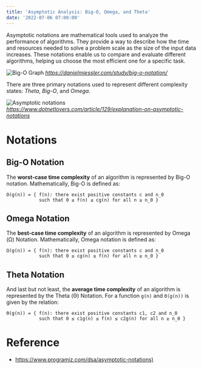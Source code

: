 ```yaml
---
title: 'Asymptotic Analysis: Big-O, Omega, and Theta'
date: '2022-07-06 07:00:00'
---
```


Asymptotic notations are mathematical tools used to analyze the performance of algorithms. They provide a way to describe how the time and resources needed to solve a problem scale as the size of the input data increases. These notations enable us to compare and evaluate different algorithms, helping us choose the most efficient one for a specific task.

![Big-O Graph](/images/big-o-graph.webp)
_https://danielmiessler.com/study/big-o-notation/_

There are three primary notations used to represent different complexity states: _Theta_, _Big-O_, and _Omega_.

![Asymptotic notations](/images/notations.webp)
_https://www.dotnetlovers.com/article/129/explanation-on-asymptotic-notations_

# Notations

## Big-O Notation

The **worst-case time complexity** of an algorithm is represented by Big-O notation.
Mathematically, Big-O is defined as:

```text
O(g(n)) = { f(n): there exist positive constants c and n_0
            such that 0 ≤ f(n) ≤ cg(n) for all n ≥ n_0 }
```

## Omega Notation

The **best-case time complexity** of an algorithm is represented by Omega (Ω) Notation.
Mathematically, Omega notation is defined as:

```text
Ω(g(n)) = { f(n): there exist positive constants c and n_0
            such that 0 ≤ cg(n) ≤ f(n) for all n ≥ n_0 }
```

## Theta Notation

And last but not least, the **average time complexity** of an algorithm is represented by the Theta (Θ) Notation.
For a function `g(n)` and `Θ(g(n))` is given by the relation:

```text
Θ(g(n)) = { f(n): there exist positive constants c1, c2 and n_0
            such that 0 ≤ c1g(n) ≤ f(n) ≤ c2g(n) for all n ≥ n_0 }
```

# Reference

- <https://www.programiz.com/dsa/asymptotic-notations)>
